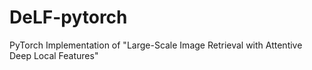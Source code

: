 # DeLF-pytorch
PyTorch Implementation of "Large-Scale Image Retrieval with Attentive Deep Local Features"
